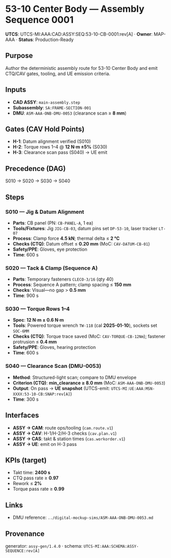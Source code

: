 # 53-10 Center Body — Assembly Sequence 0001

**UTCS**: UTCS-MI:AAA:CAD:ASSY:SEQ:53-10-CB-0001:rev[A] · **Owner**: MAP-AAA · **Status**: Production-Ready

## Purpose

Author the deterministic assembly route for 53-10 Center Body and emit CTQ/CAV gates, tooling, and UE emission criteria.

## Inputs

- **CAD ASSY**: `main-assembly.step`
- **Subassembly**: `SA:FRAME-SECTION-001`
- **DMU**: `ASM-AAA-ONB-DMU-0053` (clearance scan ≥ **8 mm**)

## Gates (CAV Hold Points)

- **H-1**: Datum alignment verified (S010)
- **H-2**: Torque rows 1–4 @ **12 N·m ±5%** (S030)
- **H-3**: Clearance scan pass (S040) → UE emit

## Precedence (DAG)

S010 → S020 → S030 → S040

## Steps

### S010 — Jig & Datum Alignment

- **Parts**: CB panel (PN: `CB-PANEL-A`, 1 ea)
- **Tools/Fixtures**: Jig `JIG-CB-03`, datum pins set `DP-53-10`, laser tracker `LT-07`
- **Process**: Clamp force **4.5 kN**; thermal delta ≤ **2 °C**
- **Checks (CTQ)**: Datum offset ≤ **0.20 mm** (MoC: `CAV-DATUM-CB-01`)
- **Safety/PPE**: Gloves, eye protection
- **Time**: 600 s

### S020 — Tack & Clamp (Sequence A)

- **Parts**: Temporary fasteners `CLECO-3/16` (qty 40)
- **Process**: Sequence A pattern; clamp spacing ≤ **150 mm**
- **Checks**: Visual—no gap > **0.5 mm**
- **Time**: 900 s

### S030 — Torque Rows 1–4

- **Spec**: **12 N·m ± 0.6 N·m**
- **Tools**: Powered torque wrench `TW-118` (cal **2025-01-10**), sockets set `SOC-6MM`
- **Checks (CTQ)**: Torque trace saved (MoC: `CAV-TORQUE-CB-12Nm`); fastener protrusion ≤ **0.4 mm**
- **Safety/PPE**: Gloves, hearing protection
- **Time**: 600 s

### S040 — Clearance Scan (DMU-0053)

- **Method**: Structured-light scan; compare to DMU envelope
- **Criterion (CTQ)**: **min_clearance ≥ 8.0 mm** (MoC: `ASM-AAA-ONB-DMU-0053`)
- **Output**: On pass → **UE snapshot** (UTCS-emit: `UTCS-MI:UE:AAA:MSN-XXXX:53-10-CB:SNAP:rev[A]`)
- **Time**: 300 s

## Interfaces

- **ASSY → CAM**: route ops/tooling (`cam.route.v1`)
- **ASSY → CAV**: H-1/H-2/H-3 checks (`cav.plan.v1`)
- **ASSY → CAS**: takt & station times (`cas.workorder.v1`)
- **ASSY → UE**: emit on H-3 pass

## KPIs (target)

- Takt time: **2400 s**
- CTQ pass rate ≥ **0.97**
- Rework ≤ **2%**
- Torque pass rate ≥ **0.99**

## Links

- DMU reference: `../digital-mockup-sims/ASM-AAA-ONB-DMU-0053.md`

## Provenance

generator: `assy-gen/1.4.0` · schema: `UTCS-MI:AAA:SCHEMA:ASSY-SEQUENCE:rev[A]`
